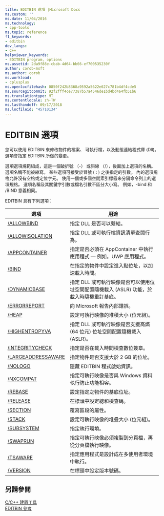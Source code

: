 ```yaml
---
title: EDITBIN 選項 |Microsoft Docs
ms.custom: ''
ms.date: 11/04/2016
ms.technology:
- cpp-tools
ms.topic: reference
f1_keywords:
- editbin
dev_langs:
- C++
helpviewer_keywords:
- EDITBIN program, options
ms.assetid: 2da9f88e-cbab-4d64-bb66-ef700535230f
author: corob-msft
ms.author: corob
ms.workload:
- cplusplus
ms.openlocfilehash: 0850f242b8368a9592a5622e627c781b4df4cde5
ms.sourcegitcommit: 92f2fff4ce77387b57a4546de1bd4bd464fb51b6
ms.translationtype: MT
ms.contentlocale: zh-TW
ms.lasthandoff: 09/17/2018
ms.locfileid: "45710134"
---
```

# <a name="editbin-options"></a>EDITBIN 選項

您可以使用 EDITBIN 來修改物件的檔案、 可執行檔，以及動態連結程式庫 (Dll)。 選項會指定 EDITBIN 所做的變更。

選項選項規範組成，這是一個破折號 （-） 或斜線 （/），後面加上選項的名稱。 選項名稱不能被縮寫。 某些選項可接受於冒號 ( : ) 之後指定的引數。 內的選項規格允許沒有空格或定位字元。 使用一個或多個空間索引標籤來分隔命令列上的選項規格。 選項名稱及其關鍵字引數或檔名引數不區分大小寫。 例如，-bind 和 /BIND 意義相同。

EDITBIN 具有下列選項：

|選項|用途|
|------------|-------------|
|[/ALLOWBIND](../../build/reference/allowbind.md)|指定 DLL 是否可以繫結。|
|[/ALLOWISOLATION](../../build/reference/allowisolation.md)|指定 DLL 或可執行檔資訊清單查閱行為。|
|[/APPCONTAINER](../../build/reference/appcontainer.md)|指定是否必須在 AppContainer 中執行應用程式 — 例如，UWP 應用程式。|
|[/BIND](../../build/reference/bind.md)|在指定的物件中設定進入點位址，以加速載入時間。|
|[/DYNAMICBASE](../../build/reference/dynamicbase.md)|指定 DLL 或可執行映像是否可以使用位址空間配置隨機載入 (ASLR) 功能，於載入時隨機重訂基底。|
|[/ERRORREPORT](../../build/reference/errorreport-editbin-exe.md)|向 Microsoft 報告內部錯誤。|
|[/HEAP](../../build/reference/heap.md)|設定可執行映像的堆積大小 (位元組)。|
|[/HIGHENTROPYVA](../../build/reference/highentropyva.md)|指定 DLL 或可執行映像是否支援高熵 (64 位元) 位址空間配置隨機載入 (ASLR)。|
|[/INTEGRITYCHECK](../../build/reference/integritycheck.md)|指定是否在載入時間檢查數位簽章。|
|[/LARGEADDRESSAWARE](../../build/reference/largeaddressaware.md)|指定物件是否支援大於 2 GB 的位址。|
|[/NOLOGO](../../build/reference/nologo-editbin.md)|隱藏 EDITBIN 程式啟始資訊。|
|[/NXCOMPAT](../../build/reference/nxcompat.md)|指定可執行映像是否與 Windows 資料執行防止功能相容。|
|[/REBASE](../../build/reference/rebase.md)|設定指定之物件的基底位址。|
|[/RELEASE](../../build/reference/release.md)|在標頭中設定總和檢查碼。|
|[/SECTION](../../build/reference/section-editbin.md)|覆寫區段的屬性。|
|[/STACK](../../build/reference/stack.md)|設定可執行映像的堆疊大小 (位元組)。|
|[/SUBSYSTEM](../../build/reference/subsystem.md)|指定執行環境。|
|[/SWAPRUN](../../build/reference/swaprun.md)|指定可執行映像必須複製到分頁檔，再從分頁檔執行映像。|
|[/TSAWARE](../../build/reference/tsaware.md)|指定應用程式是設計成在多使用者環境中執行。|
|[/VERSION](../../build/reference/version.md)|在標頭中設定版本號碼。|

## <a name="see-also"></a>另請參閱

[C/C++ 建置工具](../../build/reference/c-cpp-build-tools.md)<br/>
[EDITBIN 參考](../../build/reference/editbin-reference.md)